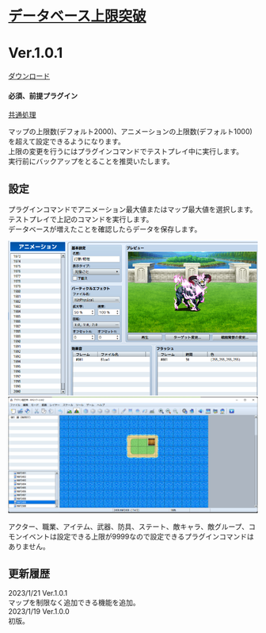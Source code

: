 # [データベース上限突破](https://raw.githubusercontent.com/nuun888/MZ/master/NUUN_SystemDatabaseUnlimited.js)
# Ver.1.0.1
[ダウンロード](https://raw.githubusercontent.com/nuun888/MZ/master/NUUN_SystemDatabaseUnlimited.js)
#### 必須、前提プラグイン
[共通処理](https://github.com/nuun888/MZ/blob/master/README/Base.md)  

マップの上限数(デフォルト2000)、アニメーションの上限数(デフォルト1000)を超えて設定できるようになります。  
上限の変更を行うにはプラグインコマンドでテストプレイ中に実行します。  
実行前にバックアップをとることを推奨いたします。  

## 設定
プラグインコマンドでアニメーション最大値またはマップ最大値を選択します。  
テストプレイで上記のコマンドを実行します。  
データベースが増えたことを確認したらデータを保存します。  

![画像](img/SystemDatabaseUnlimited1.png)  
![画像](img/SystemDatabaseUnlimited2.png)  

アクター、職業、アイテム、武器、防具、ステート、敵キャラ、敵グループ、コモンイベントは設定できる上限が9999なので設定できるプラグインコマンドはありません。  

## 更新履歴 
2023/1/21 Ver.1.0.1  
マップを制限なく追加できる機能を追加。  
2023/1/19 Ver.1.0.0  
初版。  
